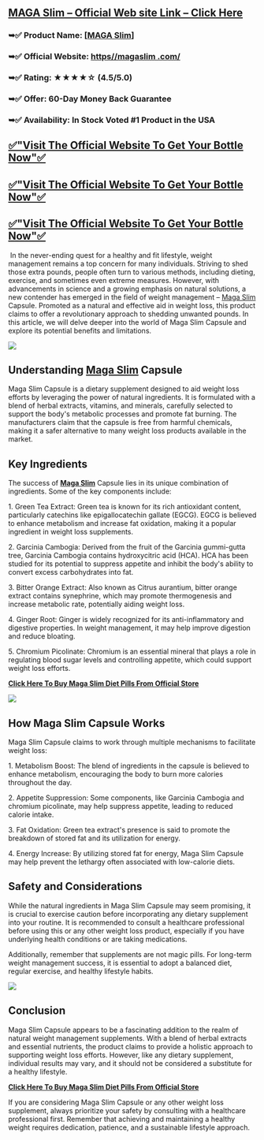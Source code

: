 [MAGA Slim – Official Web site Link – Click Here](https://www.reliances.store/grab-maga-slim)
---------------------------------------------------------------------------------------------

### ➥✅ Product Name: \[[MAGA Slim](https://sites.google.com/view/maga-slim-faqs/home)\]

### ➥✅ Official Website: [https//magaslim .com/](https://www.reliances.store/grab-maga-slim)

### ➥✅ Rating: ★★★★☆ (4.5/5.0)

### ➥✅ Offer: 60-Day Money Back Guarantee

### ➥✅ Availability: In Stock Voted #1 Product in the USA

[✅"Visit The Official Website To Get Your Bottle Now"✅](https://www.reliances.store/grab-maga-slim)
---------------------------------------------------------------------------------------------------

[✅"Visit The Official Website To Get Your Bottle Now"✅](https://www.reliances.store/grab-maga-slim)
---------------------------------------------------------------------------------------------------

[✅"Visit The Official Website To Get Your Bottle Now"✅](https://www.reliances.store/grab-maga-slim)
---------------------------------------------------------------------------------------------------

 In the never-ending quest for a healthy and fit lifestyle, weight management remains a top concern for many individuals. Striving to shed those extra pounds, people often turn to various methods, including dieting, exercise, and sometimes even extreme measures. However, with advancements in science and a growing emphasis on natural solutions, a new contender has emerged in the field of weight management – [Maga Slim](https://groups.google.com/g/maga-slim-shop/c/Ens7_FzxxAM) Capsule. Promoted as a natural and effective aid in weight loss, this product claims to offer a revolutionary approach to shedding unwanted pounds. In this article, we will delve deeper into the world of Maga Slim Capsule and explore its potential benefits and limitations.

[![](https://blogger.googleusercontent.com/img/b/R29vZ2xl/AVvXsEgVlz1njMPDWYFBW6MJrvs83k8wB_qpkBgKW7fARHePALSIUS7KiNrnvP3JEJRfmpKxJzQLcUuTRsGjd23FGhtgrXmL2mNFDarBZLFOl7xSlbE5TRz9JvbCfGeG6P5IjNb_CfrDUqDpbYSmOdMZdsVTdZFq2TJ4lJeQ6k0NTQ7HPZW96IbK53Z7c-K1TGJ-/w640-h242/Screenshot%20(982).png)](https://www.reliances.store/grab-maga-slim)

Understanding [Maga Slim](https://colab.research.google.com/drive/1DnIQXMQNf2xJv8E1tjp3i5pnY1zIyRp2#scrollTo=dhowCVRd6gu3) Capsule
----------------------------------------------------------------------------------------------------------------------------------

Maga Slim Capsule is a dietary supplement designed to aid weight loss efforts by leveraging the power of natural ingredients. It is formulated with a blend of herbal extracts, vitamins, and minerals, carefully selected to support the body's metabolic processes and promote fat burning. The manufacturers claim that the capsule is free from harmful chemicals, making it a safer alternative to many weight loss products available in the market.

Key Ingredients
---------------

The success of **[Maga Slim](https://lookerstudio.google.com/reporting/da51544f-ca3b-4150-9538-74c901629203/page/3IyYD)** Capsule lies in its unique combination of ingredients. Some of the key components include:

1\. Green Tea Extract: Green tea is known for its rich antioxidant content, particularly catechins like epigallocatechin gallate (EGCG). EGCG is believed to enhance metabolism and increase fat oxidation, making it a popular ingredient in weight loss supplements.

2\. Garcinia Cambogia: Derived from the fruit of the Garcinia gummi-gutta tree, Garcinia Cambogia contains hydroxycitric acid (HCA). HCA has been studied for its potential to suppress appetite and inhibit the body's ability to convert excess carbohydrates into fat.

3\. Bitter Orange Extract: Also known as Citrus aurantium, bitter orange extract contains synephrine, which may promote thermogenesis and increase metabolic rate, potentially aiding weight loss.

4\. Ginger Root: Ginger is widely recognized for its anti-inflammatory and digestive properties. In weight management, it may help improve digestion and reduce bloating.

5\. Chromium Picolinate: Chromium is an essential mineral that plays a role in regulating blood sugar levels and controlling appetite, which could support weight loss efforts.

**[Click Here To Buy Maga Slim Diet Pills From Official Store](https://www.reliances.store/grab-maga-slim)**

[![](https://blogger.googleusercontent.com/img/b/R29vZ2xl/AVvXsEia4wcsO5F_1xcQ34H6mHzmtUCxVyL12JuWtUAp2jRIiPVdYb1Dtuzv9ZqzhEhC7OGFp5ICHFotBAyr4HH5BRjEqkUunJ37pa2w4a3uuT_quSIDwQpJgWP6oBbm5yGpOP4VNUeDV-Hxv8H6th2spSrTE_C0iabHW1En84khGchoUtfobMxy_V52UIPbZP56/w640-h302/Screenshot%20(981).png)](https://www.reliances.store/grab-maga-slim)

How Maga Slim Capsule Works
---------------------------

Maga Slim Capsule claims to work through multiple mechanisms to facilitate weight loss:

1\. Metabolism Boost: The blend of ingredients in the capsule is believed to enhance metabolism, encouraging the body to burn more calories throughout the day.

2\. Appetite Suppression: Some components, like Garcinia Cambogia and chromium picolinate, may help suppress appetite, leading to reduced calorie intake.

3\. Fat Oxidation: Green tea extract's presence is said to promote the breakdown of stored fat and its utilization for energy.

4\. Energy Increase: By utilizing stored fat for energy, Maga Slim Capsule may help prevent the lethargy often associated with low-calorie diets.

Safety and Considerations
-------------------------

While the natural ingredients in Maga Slim Capsule may seem promising, it is crucial to exercise caution before incorporating any dietary supplement into your routine. It is recommended to consult a healthcare professional before using this or any other weight loss product, especially if you have underlying health conditions or are taking medications.

Additionally, remember that supplements are not magic pills. For long-term weight management success, it is essential to adopt a balanced diet, regular exercise, and healthy lifestyle habits.

[![](https://blogger.googleusercontent.com/img/b/R29vZ2xl/AVvXsEj8Yy8fzokO34rD4JgSxbA1fdo3luWENeHTrr72-PGOiKLn9RT4OWRMdFPk6T10yf4SAHBaKTBPwDK3ZnBoNQ-RyX6y0VJiRbItdXIcA_b5Muiii1HxgofejiFfKxcocp__gSB8VV4GnS3G3Nk2fOrmPsWwoUAN97jlcEIEmK6YsMIvhdfJdld1xshejqkw/w640-h376/Screenshot%20(980).png)](https://www.reliances.store/grab-maga-slim)

Conclusion
----------

Maga Slim Capsule appears to be a fascinating addition to the realm of natural weight management supplements. With a blend of herbal extracts and essential nutrients, the product claims to provide a holistic approach to supporting weight loss efforts. However, like any dietary supplement, individual results may vary, and it should not be considered a substitute for a healthy lifestyle.

**[Click Here To Buy Maga Slim Diet Pills From Official Store](https://www.reliances.store/grab-maga-slim)**

If you are considering Maga Slim Capsule or any other weight loss supplement, always prioritize your safety by consulting with a healthcare professional first. Remember that achieving and maintaining a healthy weight requires dedication, patience, and a sustainable lifestyle approach.
